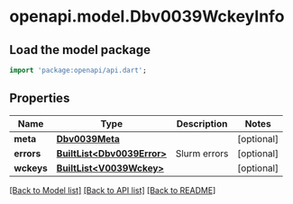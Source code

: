 # openapi.model.Dbv0039WckeyInfo

## Load the model package
```dart
import 'package:openapi/api.dart';
```

## Properties
Name | Type | Description | Notes
------------ | ------------- | ------------- | -------------
**meta** | [**Dbv0039Meta**](Dbv0039Meta.md) |  | [optional] 
**errors** | [**BuiltList&lt;Dbv0039Error&gt;**](Dbv0039Error.md) | Slurm errors | [optional] 
**wckeys** | [**BuiltList&lt;V0039Wckey&gt;**](V0039Wckey.md) |  | [optional] 

[[Back to Model list]](../README.md#documentation-for-models) [[Back to API list]](../README.md#documentation-for-api-endpoints) [[Back to README]](../README.md)


